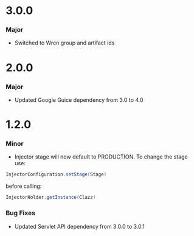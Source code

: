 # 3.0.0

### Major

* Switched to Wren group and artifact ids


# 2.0.0

### Major

* Updated Google Guice dependency from 3.0 to 4.0


# 1.2.0

### Minor

* Injector stage will now default to PRODUCTION. To change the stage use:
```java
InjectorConfiguration.setStage(Stage)
```
before calling:
```java
InjectorHolder.getInstance(Clazz)
```

### Bug Fixes

* Updated Servlet API dependency from 3.0.0 to 3.0.1
